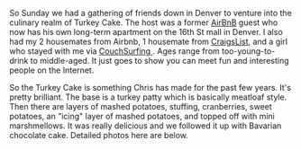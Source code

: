 So Sunday we had a gathering of friends down in Denver to venture into the culinary realm of Turkey Cake. The host was a former [AirBnB](http://airbnb.com) guest who now has his own long-term apartment on the 16th St mall in Denver. I also had my 2 housemates from Airbnb, 1 housemate from [CraigsList](http://craigslist.org), and a girl who stayed with me via [CouchSurfing ](http://couchsurfing.org). Ages range from too-young-to-drink to middle-aged. It just goes to show you can meet fun and interesting people on the Internet.

So the Turkey Cake is something Chris has made for the past few years. It's pretty brilliant. The base is a turkey patty which is basically meatloaf style. Then there are layers of mashed potatoes, stuffing, cranberries, sweet potatoes, an "icing" layer of mashed potatoes, and topped off with mini marshmellows. It was really delicious and we followed it up with Bavarian chocolate cake. Detailed photos here are below.

<flickrshow href="page_show_url=%2Fphotos%2F88096431%40N00%2Fsets%2F72157632915564844%2Fshow%2F&page_show_back_url=%2Fphotos%2F88096431%40N00%2Fsets%2F72157632915564844%2F&set_id=72157632915564844&"></flickrshow>
